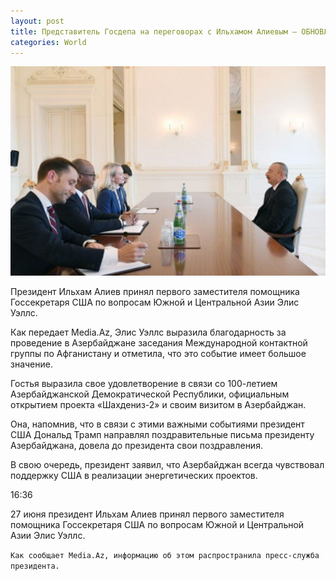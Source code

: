 ```yaml
---
layout: post
title: Представитель Госдепа на переговорах с Ильхамом Алиевым – ОБНОВЛЕНО
categories: World
---
```

![](/img/uploads/1.jpg)

Президент Ильхам Алиев принял первого заместителя помощника Госсекретаря США  по вопросам Южной и Центральной Азии Элис Уэллс.

Как передает Media.Az, Элис Уэллс выразила благодарность за проведение в Азербайджане заседания Международной контактной группы по Афганистану и отметила, что это событие имеет большое значение.

Гостья выразила свое удовлетворение в связи со 100-летием Азербайджанской Демократической Республики, официальным открытием проекта «Шахдениз-2» и своим визитом в Азербайджан.

Она, напомнив, что в связи с этими важными событиями президент США Дональд Трамп направлял поздравительные письма президенту Азербайджана, довела до президента свои поздравления.

В свою очередь, президент заявил, что Азербайджан всегда чувствовал поддержку США в реализации энергетических проектов.

16:36

27 июня президент Ильхам Алиев принял первого заместителя помощника Госсекретаря США  по вопросам Южной и Центральной Азии Элис Уэллс.

`Как сообщает Media.Az, информацию об этом распространила пресс-служба президента.`
